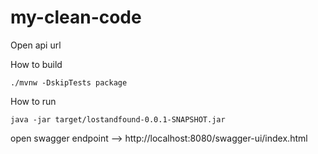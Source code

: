 # my-clean-code

Open api url 

How to build 

```shell
./mvnw -DskipTests package
```

How to run 

```shell
java -jar target/lostandfound-0.0.1-SNAPSHOT.jar
```

open swagger endpoint --> http://localhost:8080/swagger-ui/index.html




